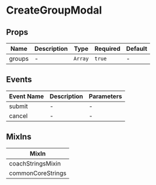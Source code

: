 # CreateGroupModal

## Props

<!-- @vuese:CreateGroupModal:props:start -->
|Name|Description|Type|Required|Default|
|---|---|---|---|---|
|groups|-|`Array`|`true`|-|

<!-- @vuese:CreateGroupModal:props:end -->


## Events

<!-- @vuese:CreateGroupModal:events:start -->
|Event Name|Description|Parameters|
|---|---|---|
|submit|-|-|
|cancel|-|-|

<!-- @vuese:CreateGroupModal:events:end -->


## MixIns

<!-- @vuese:CreateGroupModal:mixIns:start -->
|MixIn|
|---|
|coachStringsMixin|
|commonCoreStrings|

<!-- @vuese:CreateGroupModal:mixIns:end -->
